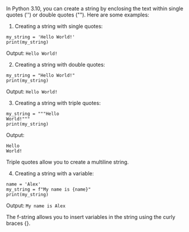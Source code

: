 In Python 3.10, you can create a string by enclosing the text within single quotes ('') or double quotes (""). Here are some examples:

1. Creating a string with single quotes:

```
my_string = 'Hello World!'
print(my_string)
```
Output: `Hello World!`

2. Creating a string with double quotes:

```
my_string = "Hello World!"
print(my_string)
```
Output: `Hello World!`

3. Creating a string with triple quotes:

```
my_string = """Hello
World!"""
print(my_string)
```
Output: 
```
Hello
World!
```
Triple quotes allow you to create a multiline string.

4. Creating a string with a variable:

```
name = 'Alex'
my_string = f"My name is {name}"
print(my_string)
```
Output: `My name is Alex`

The f-string allows you to insert variables in the string using the curly braces {}.